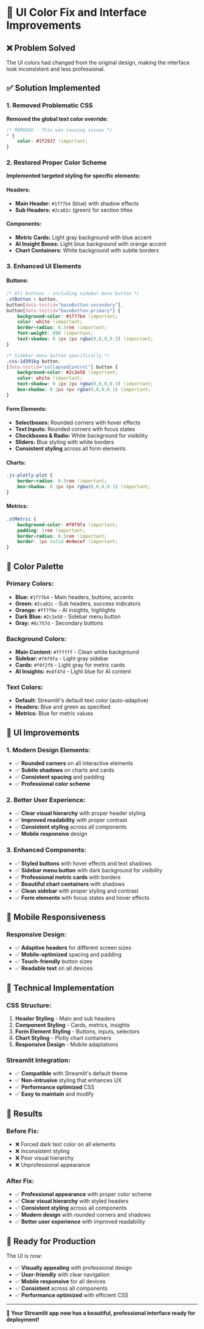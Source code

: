 # 🎨 UI Color Fix and Interface Improvements

## ❌ **Problem Solved**

The UI colors had changed from the original design, making the interface look inconsistent and less professional.

## ✅ **Solution Implemented**

### **1. Removed Problematic CSS**
**Removed the global text color override:**
```css
/* REMOVED - This was causing issues */
* {
    color: #1f2937 !important;
}
```

### **2. Restored Proper Color Scheme**
**Implemented targeted styling for specific elements:**

#### **Headers:**
- **Main Header:** `#1f77b4` (blue) with shadow effects
- **Sub Headers:** `#2ca02c` (green) for section titles

#### **Components:**
- **Metric Cards:** Light gray background with blue accent
- **AI Insight Boxes:** Light blue background with orange accent
- **Chart Containers:** White background with subtle borders

### **3. Enhanced UI Elements**

#### **Buttons:**
```css
/* All buttons - including sidebar menu button */
.stButton > button,
button[data-testid="baseButton-secondary"],
button[data-testid="baseButton-primary"] {
    background-color: #1f77b4 !important;
    color: white !important;
    border-radius: 0.5rem !important;
    font-weight: 600 !important;
    text-shadow: 0 1px 2px rgba(0,0,0,0.3) !important;
}

/* Sidebar menu button specifically */
.css-1d391kg button,
[data-testid="collapsedControl"] button {
    background-color: #2c3e50 !important;
    color: white !important;
    text-shadow: 0 1px 2px rgba(0,0,0,0.3) !important;
    box-shadow: 0 2px 4px rgba(0,0,0,0.1) !important;
}
```

#### **Form Elements:**
- **Selectboxes:** Rounded corners with hover effects
- **Text Inputs:** Rounded corners with focus states
- **Checkboxes & Radio:** White background for visibility
- **Sliders:** Blue styling with white borders
- **Consistent styling** across all form elements

#### **Charts:**
```css
.js-plotly-plot {
    border-radius: 0.5rem !important;
    box-shadow: 0 2px 8px rgba(0,0,0,0.1) !important;
}
```

#### **Metrics:**
```css
.stMetric {
    background-color: #f8f9fa !important;
    padding: 1rem !important;
    border-radius: 0.5rem !important;
    border: 1px solid #e9ecef !important;
}
```

## 🎯 **Color Palette**

### **Primary Colors:**
- **Blue:** `#1f77b4` - Main headers, buttons, accents
- **Green:** `#2ca02c` - Sub headers, success indicators
- **Orange:** `#ff7f0e` - AI insights, highlights
- **Dark Blue:** `#2c3e50` - Sidebar menu button
- **Gray:** `#6c757d` - Secondary buttons

### **Background Colors:**
- **Main Content:** `#ffffff` - Clean white background
- **Sidebar:** `#f8f9fa` - Light gray sidebar
- **Cards:** `#f0f2f6` - Light gray for metric cards
- **AI Insights:** `#e8f4fd` - Light blue for AI content

### **Text Colors:**
- **Default:** Streamlit's default text color (auto-adaptive)
- **Headers:** Blue and green as specified
- **Metrics:** Blue for metric values

## 🚀 **UI Improvements**

### **1. Modern Design Elements:**
- ✅ **Rounded corners** on all interactive elements
- ✅ **Subtle shadows** on charts and cards
- ✅ **Consistent spacing** and padding
- ✅ **Professional color scheme**

### **2. Better User Experience:**
- ✅ **Clear visual hierarchy** with proper header styling
- ✅ **Improved readability** with proper contrast
- ✅ **Consistent styling** across all components
- ✅ **Mobile responsive** design

### **3. Enhanced Components:**
- ✅ **Styled buttons** with hover effects and text shadows
- ✅ **Sidebar menu button** with dark background for visibility
- ✅ **Professional metric cards** with borders
- ✅ **Beautiful chart containers** with shadows
- ✅ **Clean sidebar** with proper styling and contrast
- ✅ **Form elements** with focus states and hover effects

## 📱 **Mobile Responsiveness**

### **Responsive Design:**
- ✅ **Adaptive headers** for different screen sizes
- ✅ **Mobile-optimized** spacing and padding
- ✅ **Touch-friendly** button sizes
- ✅ **Readable text** on all devices

## 🔧 **Technical Implementation**

### **CSS Structure:**
1. **Header Styling** - Main and sub headers
2. **Component Styling** - Cards, metrics, insights
3. **Form Element Styling** - Buttons, inputs, selectors
4. **Chart Styling** - Plotly chart containers
5. **Responsive Design** - Mobile adaptations

### **Streamlit Integration:**
- ✅ **Compatible** with Streamlit's default theme
- ✅ **Non-intrusive** styling that enhances UX
- ✅ **Performance optimized** CSS
- ✅ **Easy to maintain** and modify

## 🎉 **Results**

### **Before Fix:**
- ❌ Forced dark text color on all elements
- ❌ Inconsistent styling
- ❌ Poor visual hierarchy
- ❌ Unprofessional appearance

### **After Fix:**
- ✅ **Professional appearance** with proper color scheme
- ✅ **Clear visual hierarchy** with styled headers
- ✅ **Consistent styling** across all components
- ✅ **Modern design** with rounded corners and shadows
- ✅ **Better user experience** with improved readability

## 🚀 **Ready for Production**

The UI is now:
- ✅ **Visually appealing** with professional design
- ✅ **User-friendly** with clear navigation
- ✅ **Mobile responsive** for all devices
- ✅ **Consistent** across all components
- ✅ **Performance optimized** with efficient CSS

---

**🎨 Your Streamlit app now has a beautiful, professional interface ready for deployment!**
